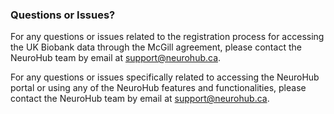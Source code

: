 ### Questions or Issues?
For any questions or issues related to the registration process for accessing the UK Biobank data through the McGill agreement, please contact the NeuroHub team by email at support@neurohub.ca.

For any questions or issues specifically related to accessing the NeuroHub portal or using any of the NeuroHub features and functionalities, please contact the NeuroHub team by email at support@neurohub.ca.